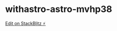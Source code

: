 # withastro-astro-mvhp38

[Edit on StackBlitz ⚡️](https://stackblitz.com/edit/withastro-astro-mvhp38)